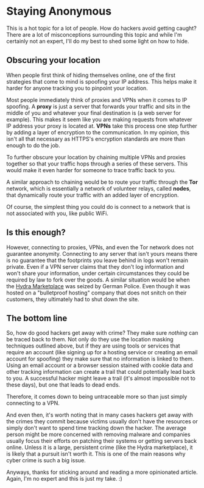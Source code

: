 # Staying Anonymous

This is a hot topic for a lot of people. How do hackers avoid
getting caught? There are a lot of misconceptions surrounding
this topic and while I'm certainly not an expert, I'll do my
best to shed some light on how to hide.

## Obscuring your location

When people first think of hiding themselves online, one of
the first strategies that come to mind is spoofing your IP
address. This helps make it harder for anyone tracking you
to pinpoint your location.

Most people immediately think of proxies and VPNs when it
comes to IP spoofing. A **proxy** is just a server that
forwards your traffic and sits in the middle of you and whatever
your final destination is (a web server for example). This makes
it seem like you are making requests from whatever IP address your
proxy is located at. **VPNs** take this process one step further
by adding a layer of encryption to the communication. In my opinion,
this isn't all that necessary as HTTPS's encryption standards are more
than enough to do the job.

To further obscure your location by chaining multiple VPNs and proxies
together so that your traffic hops through a series of these servers.
This would make it even harder for someone to trace traffic back to you.

A similar approach to chaining would be to route your traffic through
the **Tor** network, which is essentially a network of volunteer relays,
called **nodes**, that dynamically route your traffic with an added layer
of encryption.

Of course, the simplest thing you could do is connect to a network that
is not associated with you, like public WiFi.

## Is this enough?

However, connecting to proxies, VPNs, and even the Tor network does not guarantee
anonymity. Connecting to any server that isn't yours means there is no guarantee
that the footprints you leave behind in logs won't remain private. Even if a VPN
server claims that they don't log information and won't share your information,
under certain circumstances they could be required by law to fork over the goods.
A similar situation would be when the [Hydra Marketplace](https://www.bbc.com/news/technology-61002904)
was seized by German Police. Even though it was hosted on a "bulletproof hosting" 
company that does not snitch on their customers, they ultimately had to shut down
the site.

## The bottom line

So, how do good hackers get away with crime? They make sure *nothing* can be traced
back to them. Not only do they use the location masking techniques outlined above,
but if they are using tools or services that require an account (like signing up
for a hosting service or creating an email account for spoofing) they make sure
that no information is linked to them. Using an email account or a browser session
stained with cookie data and other tracking information can create a trail
that could potentially lead back to you. A successful hacker might leave a trail
(it's almost impossible not to these days), but one that leads to dead ends.

Therefore, it comes down to being untraceable more so than just simply
connecting to a VPN.

And even then, it's worth noting that in many cases hackers get away with
the crimes they commit because victims usually don't have the resources
or simply don't want to spend time tracking down the hacker. The average
person might be more concerned with removing malware and companies usually
focus their efforts on patching their systems or getting servers back online.
Unless it is a large, persistent crime (like the Hydra marketplace), it is likely
that a pursuit isn't worth it. This is one of the main reasons why cyber
crime is such a big issue.

Anyways, thanks for sticking around and reading a more opinionated article. Again,
I'm no expert and this is just my take. :)